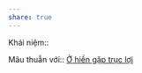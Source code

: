 ```yaml
---
share: true
---
```

Khái niệm:: 

Mâu thuẫn với:: [Ở hiền gặp trục lợi](./%E1%BB%9E%20hi%E1%BB%81n%20g%E1%BA%B7p%20tr%E1%BB%A5c%20l%E1%BB%A3i.md) 